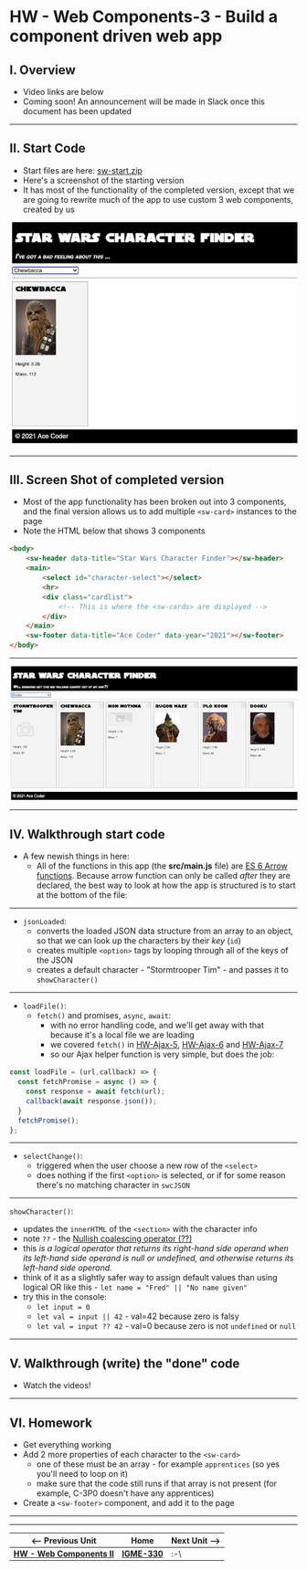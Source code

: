 # HW - Web Components-3 - Build a component driven web app

## I. Overview

- Video links are below
- Coming soon! An announcement will be made in Slack once this document has been updated

<hr>

## II. Start Code

- Start files are here: [sw-start.zip](_files/sw-start.zip)
- Here's a screenshot of the starting version
- It has most of the functionality of the completed version, except that we are going to rewrite much of the app to use custom 3 web components, created by us

![screenshot](_images/_wc/HW-wc-9.png)

<hr>

## III. Screen Shot of completed version

- Most of the app functionality has been broken out into 3 components, and the final version allows us to add multiple `<sw-card>` instances to the page
- Note the HTML below that shows 3 components


```html
<body>
	<sw-header data-title="Star Wars Character Finder"></sw-header>
	<main>
		<select id="character-select"></select>
		<hr>
		<div class="cardlist">
			<!-- This is where the <sw-cards> are displayed -->
		</div>
	</main>
	<sw-footer data-title="Ace Coder" data-year="2021"></sw-footer>
</body>
```

<hr>

![screenshot](_images/_wc/HW-wc-10.png)

<hr>

## IV. Walkthrough start code

- A few newish things in here:
  - All of the functions in this app (the **src/main.js** file) are [ES 6 Arrow functions](https://developer.mozilla.org/en-US/docs/Web/JavaScript/Reference/Functions/Arrow_functions). Because arrow function can only be called *after* they are declared, the best way to look at how the app is structured is to start at the bottom of the file:

<hr>

- `jsonLoaded`:
  - converts the loaded JSON data structure from an array to an object, so that we can look up the characters by their *key* (`id`)
  - creates multiple `<option>` tags by looping through all of the keys of the JSON
  - creates a default character - "Stormtrooper Tim" - and passes it to `showCharacter()`

<hr>

- `loadFile()`:
  - `fetch()` and promises, `async`, `await`:
    -  with no error handling code, and we'll get away with that because it's a local file we are loading
    -  we covered `fetch()` in [HW-Ajax-5](HW-ajax-5.md), [HW-Ajax-6](HW-ajax-6.md) and [HW-Ajax-7](HW-ajax-7.md)
    - so our Ajax helper function is very simple, but does the job:

```js
const loadFile = (url,callback) => {
  const fetchPromise = async () => {
    const response = await fetch(url);
    callback(await response.json());
  }
  fetchPromise();
};
```

<hr>

- `selectChange()`:
  - triggered when the user choose a new row of the `<select>`
  - does nothing if the first `<option>` is selected, or if for some reason there's no matching character in `swcJSON`

<hr>

`showCharacter()`:
  - updates the `innerHTML` of the `<section>` with the character info
  - note `??` - the [Nullish coalescing operator (??)](https://developer.mozilla.org/en-US/docs/Web/JavaScript/Reference/Operators/Nullish_coalescing_operator)
  - this *is a logical operator that returns its right-hand side operand when its left-hand side operand is null or undefined, and otherwise returns its left-hand side operand.*
  - think of it as a slightly safer way to assign default values than using logical OR like this - `let name = "Fred" || "No name given"`
  - try this in the console:
    - `let input = 0`
    - `let val = input || 42` - val=42 because zero is falsy
    - `let val = input ?? 42` - val=0 because zero is not `undefined` or `null`

<hr>

## V. Walkthrough (write) the "done" code

- Watch the videos!

<hr>

## VI. Homework

- Get everything working
- Add 2 more properties of each character to the `<sw-card>`
  - one of these must be an array - for example `apprentices` (so yes you'll need to loop on it)
  - make sure that the code still runs if that array is not present (for example, C-3P0 doesn't have any apprentices)
- Create a `<sw-footer>` component, and add it to the page

<hr><hr>

| <-- Previous Unit | Home | Next Unit -->
| --- | --- | --- 
|  [**HW - Web Components II**](HW-wc-2.md)  |  [**IGME-330**](../README.md) | :-\
